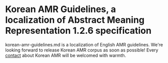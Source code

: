 # Korean AMR Guidelines, a localization of Abstract Meaning Representation 1.2.6 specification

korean-amr-guidelines.md is a localization of English AMR guidelines. We're looking forward to release Korean AMR corpus as soon as possible! Every [contact](mailto:choehyonsu@yonsei.ac.kr) about Korean AMR will be welcomed with warmth.
